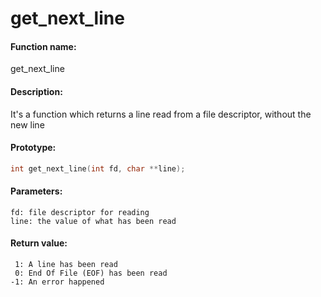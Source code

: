 # get_next_line

#### Function name:
get\_next\_line

#### Description:
It's a function which returns a line read from a file descriptor, without the new line

#### Prototype:
```c
int get_next_line(int fd, char **line);
```

#### Parameters:
```
fd: file descriptor for reading
line: the value of what has been read
```

#### Return value:
```
 1: A line has been read
 0: End Of File (EOF) has been read
-1: An error happened
```
